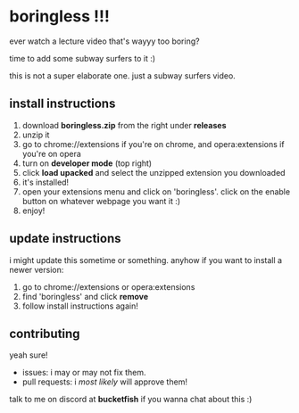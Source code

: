 # boringless !!!

ever watch a lecture video that's wayyy too boring?

time to add some subway surfers to it :)

this is not a super elaborate one. just a subway surfers video.

## install instructions
1. download **boringless.zip** from the right under **releases**
2. unzip it
3. go to chrome://extensions if you're on chrome, and opera:extensions if you're on opera
4. turn on **developer mode** (top right)
5. click **load upacked** and select the unzipped extension you downloaded
6. it's installed!
7. open your extensions menu and click on 'boringless'. click on the enable button on whatever webpage you want it :)
8. enjoy!

## update instructions
i might update this sometime or something. anyhow if you want to install a newer version:

1. go to chrome://extensions or opera:extensions
2. find 'boringless' and click **remove**
3. follow install instructions again!

## contributing
yeah sure!
- issues: i may or may not fix them.
- pull requests: i _most likely_ will approve them!

talk to me on discord at **bucketfish** if you wanna chat about this :)
